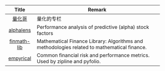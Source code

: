 | Title | Remark |
| :----: | -----|
| [量化哥](https://zhuanlan.zhihu.com/uqer2015) | 量化的专栏|
| [alphalens](https://github.com/quantopian/alphalens) | Performance analysis of predictive (alpha) stock factors  |
| [finmath-lib](https://github.com/finmath/finmath-lib) | Mathematical Finance Library: Algorithms and methodologies related to mathematical finance. |
| [empyrical](https://github.com/quantopian/empyrical) | 	Common financial risk and performance metrics. Used by zipline and pyfolio. |